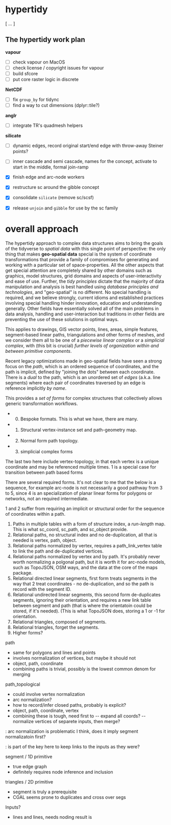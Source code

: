 # hypertidy
[ ... ]

## The hypertidy work plan


**vapour**
- [ ] check vapour on MacOS
- [ ] check license / copyright issues for vapour
- [ ] build sfcore
- [ ] put core raster logic in discrete

**NetCDF**
- [ ] fix `group_by` for tidync
- [ ] find a way to cut dimensions (dplyr::tile?)

**anglr**
- [ ] integrate TR's quadmesh helpers

**silicate**
- [ ] dynamic edges, record original start/end edge with throw-away Steiner points?
- [ ] inner cascade and semi cascade, names for the concept, activate to start in the middle, formal join-ramp
- [x] finish edge and arc-node workers


- [x] restructure sc around the gibble concept
- [x] consolidate `silicate` (remove sc/scsf)
- [x] release `unjoin` and `gibble` for use by the sc family


# overall approach

The hypertidy approach to complex data structures aims to bring the goals of the tidyverse to *spatial data* with this single point of perspective: the only thing that makes **geo-spatial data** special is the system of coordinate transformations that provide a family of compromises for generating and working with a particular set of space-properties. All the other aspects that get special attention are completely shared by other domains such as graphics, model structures, grid domains and aspects of user-interactivity and ease of use. Further, the *tidy principles* dictate that the majority of data manipulation and analysis is best handled using *database principles and technologies*, and "geo-spatial" is no different. No special handling is required, and we believe strongly, current idioms and established practices involving special handling hinder innovation, education and understanding generally. Other fields have essentially solved all of the main problems in data analysis, handling and user-interaction but traditions in other fields are preventing the use of these solutions in optimal ways. 

This applies to drawings, GIS vector points, lines, areas, simple features, segment-based linear paths, triangulations and other forms of meshes, and we consider them all to be one of a *piecewise linear complex* or a *simplicial complex*, with (this bit is crucial) *further levels of organization within and between primitive components*. 

Recent legacy optimizations made in geo-spatial fields have seen a strong focus on the *path*, which is an ordered sequence of coordinates, and the path is implicit, defined by "joining the dots" between each coordinate. There is a *dual* to the path, which is an unordered set of *edges* (a.k.a. line segments) where each pair of coordinates traversed by an edge is reference implicitly *by name*. 

This provides a *set of forms* for complex structures that collectively allows generic transformation workflows. 

* 0. Bespoke formats. This is what we have, there are many. 
* 1. Structural vertex-instance set and path-geometry map. 
* 2. Normal form path topology. 
* 3. simplicial complex forms

The last two here include vertex-topology, in that each vertex is a unique coordinate and may be referenced multiple times. 1 is a special case for transition between path based forms

There are several required forms. It's not clear to me that the below is a sequence, for example arc-node is not necessarily a good pathway from 3 to 5, since 4 is an specialization of planar linear forms for polygons or networks, not an required intermediate. 

1 and 2 suffer from requiring an implicit or structural order for the sequence of coordinates within a path. 

1. Paths in multiple tables with a form of structure index, a *run-length* map. This is what sc_coord, sc_path, and sc_object provide. 
2. Relational paths, no structural index and no de-duplication, all that is needed is vertex, path, object. 
3. Relational paths normalized by vertex, requires a path_link_vertex table to link the path and de-duplicated vertices. 
4. Relational paths normalized by vertex and by path. It's probably never worth normalizing a polgonal path, but it is worth it for arc-node models, such as TopoJSON, OSM ways, and the data at the core of the maps package. 
5. Relational directed linear segments, first form treats segments in the way that 2 treat coordinates - no de-duplication, and so the path is record with the segment ID.  
6. Relational undirected linear segments, this second form de-duplicates segments, ignoring their orientation, and requires a new link table between segment and path (that is where the orientatoin could be stored, if it's needed). (This is what TopoJSON does, storing a 1 or -1 for orientation. 
7. Relational triangles, composed of segments. 
8. Relational triangles, forget the segments. 
9. Higher forms? 



path 
 - same for polygons and lines and points
 - involves normalization of vertices, but maybe it should not
 - object, path, coordinate 
 - combining paths is trivial, possibly is the lowest common denom for merging


path_topological
 - could involve vertex normalization
 - arc normalization? 
 - how to record/infer closed paths, probably is explicit?
 - object, path, coordinate, vertex
 - combining these is tough, need first to 
   -- expand all coords?
   -- normalize vertices of separete inputs, then merge?
  
: arc normalization is problematic I think, does it imply segment normalizatoin first?

: is part of the key here to keep links to the inputs as they were? 

segment / 1D primitive
 - true edge graph
 - definitely requires node inference and inclusion

triangles / 2D primitive
 - segment is truly a prerequisite
 - CGAL seems prone to duplicates and cross over segs



Inputs? 
  
  - lines and lines, needs noding result is 

